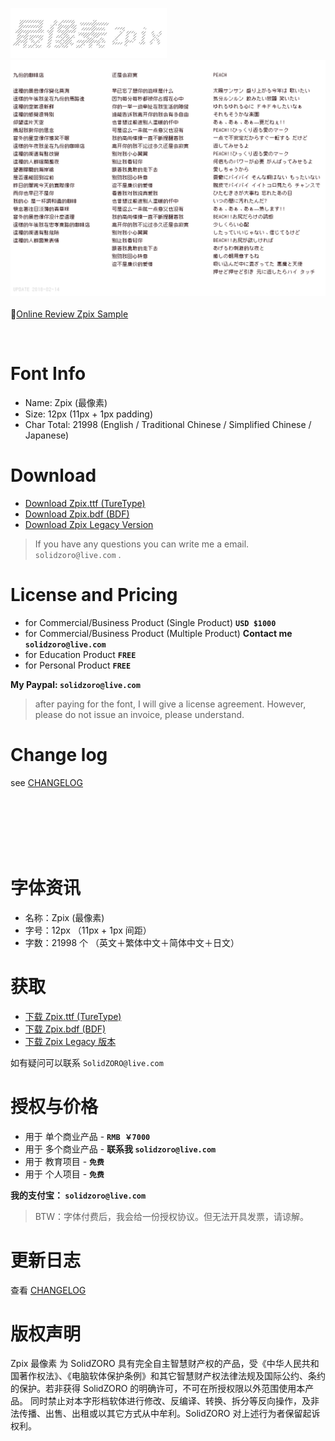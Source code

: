 <p>
  <img src="./docs/assets/images/zpix_logo@2x.png?v=2020-2" width="250" />
  <br>
  <img src="./docs/assets/images/zpix_review@2x.png?v=2020-2" width="800" />
  <br>
  <br>
   📍<a href="https://SolidZORO.github.io/zpix-pixel-font" target="_blank">Online Review Zpix Sample</a>
  <br>
</p>

<img src="https://ga-beacon.appspot.com/UA-25110926-4/github-zpix-pixel-font?pixel" width="0" height="0" />

# Font Info

- Name: Zpix (最像素)
- Size: 12px (11px + 1px padding)
- Char Total: 21998 (English / Traditional Chinese / Simplified Chinese / Japanese)

# Download

- [Download Zpix.ttf (TureType)](https://raw.githubusercontent.com/SolidZORO/zpix-pixel-font/master/dist/zpix.ttf)
- [Download Zpix.bdf (BDF)](https://raw.githubusercontent.com/SolidZORO/zpix-pixel-font/master/dist/zpix.bdf)
- [Download Zpix Legacy Version](https://raw.githubusercontent.com/SolidZORO/zpix-pixel-font/master/dist/legacy/zpix-legacy.ttf)

> If you have any questions you can write me a email. `solidzoro@live.com` .

# License and Pricing

- for Commercial/Business Product (Single Product) **`USD $1000`**
- for Commercial/Business Product (Multiple Product) **Contact me `solidzoro@live.com`**
- for Education Product **`FREE`**
- for Personal Product **`FREE`**

**My Paypal: `solidzoro@live.com`**

> after paying for the font, I will give a license agreement. However, please do not issue an invoice, please understand.

# Change log

see [CHANGELOG]('./CHANGFELOG.md')


<br>
<br>
<br>
<br>
<br>

# 字体资讯

- 名称：Zpix (最像素)
- 字号：12px （11px + 1px 间距）
- 字数：21998 个 （英文＋繁体中文＋简体中文＋日文）

# 获取

- [下载 Zpix.ttf (TureType)](https://raw.githubusercontent.com/SolidZORO/zpix-pixel-font/master/dist/zpix.ttf)
- [下载 Zpix.bdf (BDF)](https://raw.githubusercontent.com/SolidZORO/zpix-pixel-font/master/dist/zpix.bdf)
- [下载 Zpix Legacy 版本](https://raw.githubusercontent.com/SolidZORO/zpix-pixel-font/master/dist/legacy/zpix-legacy.ttf)

如有疑问可以联系 `SolidZORO@live.com`

# 授权与价格

- 用于 单个商业产品 - **`RMB ￥7000`**
- 用于 多个商业产品 - **联系我 `solidzoro@live.com`**
- 用于 教育项目 - **`免费`**
- 用于 个人项目 - **`免费`**

**我的支付宝： `solidzoro@live.com`**

> BTW：字体付费后，我会给一份授权协议。但无法开具发票，请谅解。


# 更新日志

查看 [CHANGELOG]('./CHANGFELOG.md')

# 版权声明

Zpix 最像素 为 SolidZORO 具有完全自主智慧财产权的产品，受《中华人民共和国著作权法》、《电脑软体保护条例》和其它智慧财产权法律法规及国际公约、条约的保护。若非获得
SolidZORO 的明确许可，不可在所授权限以外范围使用本产品。 同时禁止对本字形档软体进行修改、反编译、转换、拆分等反向操作，及非法传播、出售、出租或以其它方式从中牟利。SolidZORO
对上述行为者保留起诉权利。
